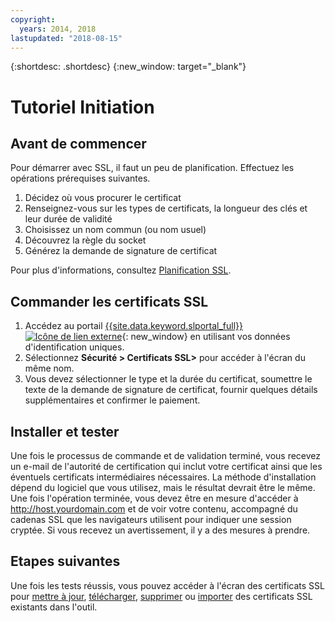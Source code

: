 ```yaml
---
copyright:
  years: 2014, 2018
lastupdated: "2018-08-15"
---
```


{:shortdesc: .shortdesc}
{:new_window: target="_blank"}

# Tutoriel Initiation  


## Avant de commencer

Pour démarrer avec SSL, il faut un peu de planification. Effectuez les opérations prérequises suivantes.

1. Décidez où vous procurer le certificat
2. Renseignez-vous sur les types de certificats, la longueur des clés et leur
durée de validité
3. Choisissez un nom commun (ou nom usuel)
4. Découvrez la règle du socket
5. Générez la demande de signature de certificat

Pour plus d'informations, consultez [Planification SSL](planning-ahead-ssl.html).

## Commander les certificats SSL

1. Accédez au portail [{{site.data.keyword.slportal_full}} ![Icône de lien externe](../../icons/launch-glyph.svg "Icône de lien externe")](https://control.softlayer.com/){: new_window} en utilisant vos données d'identification uniques.
2. Sélectionnez **Sécurité > Certificats SSL>** pour accéder à l'écran
du même nom.
3. Vous devez sélectionner le type et la durée du certificat, soumettre le texte de la demande de signature de certificat, fournir quelques détails supplémentaires et confirmer le paiement.

## Installer et tester
Une fois le processus de commande et de validation terminé, vous recevez un e-mail de l'autorité de certification qui inclut votre certificat ainsi que les éventuels certificats intermédiaires nécessaires. La méthode d'installation dépend du logiciel que vous utilisez, mais le résultat devrait être le même. Une fois l'opération terminée, vous devez être en mesure d'accéder à <http://host.yourdomain.com> et de voir votre contenu, accompagné du cadenas SSL que les navigateurs utilisent pour indiquer une session cryptée. Si vous recevez un avertissement, il y a des mesures à prendre.

## Etapes suivantes

Une fois les tests réussis, vous pouvez accéder à l'écran des
certificats SSL pour [mettre à jour](view-and-update-ssl-certificate.html),
[télécharger](download-ssl-certificate-details.html), [supprimer](delete-ssl-certificate.html)
ou [importer](import-ssl-certificate.html) des certificats SSL existants dans l'outil.
